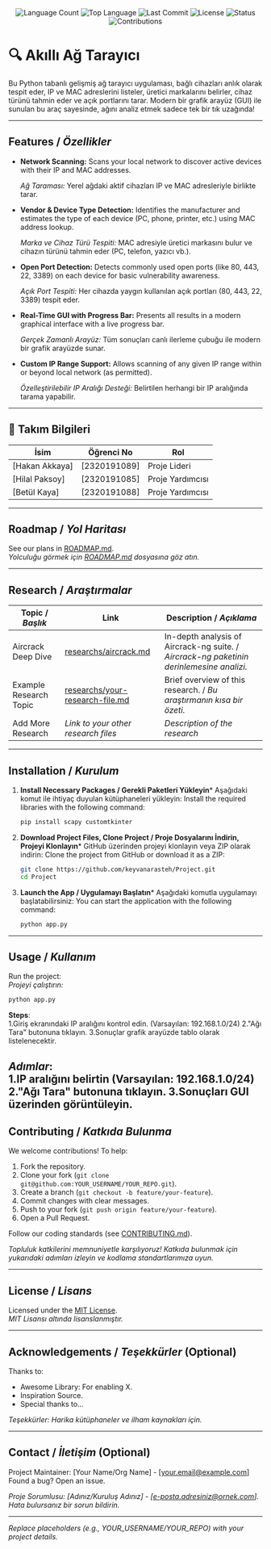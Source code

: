 <div align="center">
  <img src="https://img.shields.io/github/languages/count/keyvanarasteh/Project?style=flat-square&color=blueviolet" alt="Language Count">
  <img src="https://img.shields.io/github/languages/top/keyvanarasteh/Project?style=flat-square&color=1e90ff" alt="Top Language">
  <img src="https://img.shields.io/github/last-commit/keyvanarasteh/Project?style=flat-square&color=ff69b4" alt="Last Commit">
  <img src="https://img.shields.io/github/license/keyvanarasteh/Project?style=flat-square&color=yellow" alt="License">
  <img src="https://img.shields.io/badge/Status-Active-green?style=flat-square" alt="Status">
  <img src="https://img.shields.io/badge/Contributions-Welcome-brightgreen?style=flat-square" alt="Contributions">
</div>

# 🔍 Akıllı Ağ Tarayıcı 
  
Bu Python tabanlı gelişmiş ağ tarayıcı uygulaması, bağlı cihazları anlık olarak tespit eder, IP ve MAC adreslerini listeler, üretici markalarını belirler, cihaz türünü tahmin eder ve açık portlarını tarar. Modern bir grafik arayüz (GUI) ile sunulan bu araç sayesinde, ağını analiz etmek sadece tek bir tık uzağında!

---

## Features / *Özellikler*

- **Network Scanning:** Scans your local network to discover active devices with their IP and MAC addresses.

  *Ağ Taraması:* Yerel ağdaki aktif cihazları IP ve MAC adresleriyle birlikte tarar.

- **Vendor & Device Type Detection:** Identifies the manufacturer and estimates the type of each device (PC, phone, printer, etc.) using MAC address lookup.

  *Marka ve Cihaz Türü Tespiti:* MAC adresiyle üretici markasını bulur ve cihazın türünü tahmin eder (PC, telefon, yazıcı vb.).

- **Open Port Detection:** Detects commonly used open ports (like 80, 443, 22, 3389) on each device for basic vulnerability awareness.

  *Açık Port Tespiti:* Her cihazda yaygın kullanılan açık portları (80, 443, 22, 3389) tespit eder.

- **Real-Time GUI with Progress Bar:** Presents all results in a modern graphical interface with a live progress bar.

  *Gerçek Zamanlı Arayüz:* Tüm sonuçları canlı ilerleme çubuğu ile modern bir grafik arayüzde sunar.

- **Custom IP Range Support:** Allows scanning of any given IP range within or beyond local network (as permitted).

  *Özelleştirilebilir IP Aralığı Desteği:* Belirtilen herhangi bir IP aralığında tarama yapabilir.



---

## 👥 Takım Bilgileri

| İsim            | Öğrenci No   | Rol              |
| --------------- | ------------ | ---------------- |
| [Hakan Akkaya]  | [2320191089] | Proje Lideri |
| [Hilal Paksoy]  | [2320191085] | Proje Yardımcısı |
| [Betül Kaya]    | [2320191088] | Proje Yardımcısı |

---

## Roadmap / *Yol Haritası*

See our plans in [ROADMAP.md](ROADMAP.md).  
*Yolculuğu görmek için [ROADMAP.md](ROADMAP.md) dosyasına göz atın.*

---

## Research / *Araştırmalar*

| Topic / *Başlık*        | Link                                    | Description / *Açıklama*                        |
|-------------------------|-----------------------------------------|------------------------------------------------|
| Aircrack Deep Dive      | [researchs/aircrack.md](researchs/aircrack.md) | In-depth analysis of Aircrack-ng suite. / *Aircrack-ng paketinin derinlemesine analizi.* |
| Example Research Topic  | [researchs/your-research-file.md](researchs/your-research-file.md) | Brief overview of this research. / *Bu araştırmanın kısa bir özeti.* |
| Add More Research       | *Link to your other research files*     | *Description of the research*                  |

---

## Installation / *Kurulum*


1. **Install Necessary Packages / Gerekli Paketleri Yükleyin***
    Aşağıdaki komut ile ihtiyaç duyulan kütüphaneleri yükleyin:
    Install the required libraries with the following command:
   ```bash
   pip install scapy customtkinter


3. **Download Project Files, Clone Project / Proje Dosyalarını İndirin, Projeyi Klonlayın***
    GitHub üzerinden projeyi klonlayın veya ZIP olarak indirin:
    Clone the project from GitHub or download it as a ZIP:
   ```bash
   git clone https://github.com/keyvanarasteh/Project.git
   cd Project
   ```

5. **Launch the App / Uygulamayı Başlatın***
   Aşağıdaki komutla uygulamayı başlatabilirsiniz:
   You can start the application with the following command: 
   ```bash
   python app.py
   ```

---

## Usage / *Kullanım*

Run the project:  
*Projeyi çalıştırın:*

```bash
python app.py

```

**Steps**:  
1.Giriş ekranındaki IP aralığını kontrol edin. (Varsayılan: 192.168.1.0/24)
2."Ağı Tara" butonuna tıklayın.
3.Sonuçlar grafik arayüzde tablo olarak listelenecektir.

*Adımlar*:  
1.IP aralığını belirtin (Varsayılan: 192.168.1.0/24)
2."Ağı Tara" butonuna tıklayın.
3.Sonuçları GUI üzerinden görüntüleyin.
---

## Contributing / *Katkıda Bulunma*

We welcome contributions! To help:  
1. Fork the repository.  
2. Clone your fork (`git clone git@github.com:YOUR_USERNAME/YOUR_REPO.git`).  
3. Create a branch (`git checkout -b feature/your-feature`).  
4. Commit changes with clear messages.  
5. Push to your fork (`git push origin feature/your-feature`).  
6. Open a Pull Request.  

Follow our coding standards (see [CONTRIBUTING.md](CONTRIBUTING.md)).  

*Topluluk katkilerini memnuniyetle karşılıyoruz! Katkıda bulunmak için yukarıdaki adımları izleyin ve kodlama standartlarımıza uyun.*

---

## License / *Lisans*

Licensed under the [MIT License](LICENSE.md).  
*MIT Lisansı altında lisanslanmıştır.*

---

## Acknowledgements / *Teşekkürler* (Optional)

Thanks to:  
- Awesome Library: For enabling X.  
- Inspiration Source.  
- Special thanks to...  

*Teşekkürler: Harika kütüphaneler ve ilham kaynakları için.*

---

## Contact / *İletişim* (Optional)

Project Maintainer: [Your Name/Org Name] - [your.email@example.com]  
Found a bug? Open an issue.  

*Proje Sorumlusu: [Adınız/Kuruluş Adınız] - [e-posta.adresiniz@ornek.com]. Hata bulursanız bir sorun bildirin.*

---

*Replace placeholders (e.g., YOUR_USERNAME/YOUR_REPO) with your project details.*

